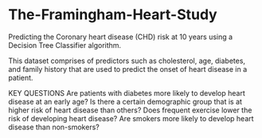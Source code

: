 # The-Framingham-Heart-Study

Predicting the Coronary heart disease (CHD) risk at 10 years using a Decision Tree Classifier algorithm.

This dataset comprises of predictors such as cholesterol, age, diabetes, and family history that are used to predict the onset of heart disease in a patient.

KEY QUESTIONS
Are patients with diabetes more likely to develop heart disease at an early age?
Is there a certain demographic group that is at higher risk of heart disease than others?
Does frequent exercise lower the risk of developing heart disease?
Are smokers more likely to develop heart disease than non-smokers?
